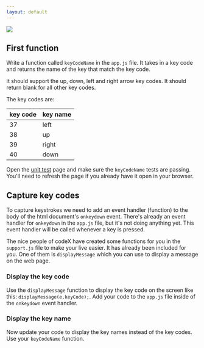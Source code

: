 ```yaml
---
layout: default
---
```


![](/img/first-function.jpg)

## First function

Write a function called `keyCodeName` in the `app.js` file.  It takes in a key code and returns the name of the key that match the key code.

It should support the up, down, left and right arrow key codes. It should return blank for all other key codes.

The key codes are:

 key code   | key name
-----------|-----------
37         | left
38         | up
39         | right
40         | down            

Open the [unit test](http://localhost:8080/tests.html) page and make sure the `keyCodeName` tests are passing. You'll need to refresh the page if you already have it open in your browser.

## Capture key codes

To capture keystrokes we need to add an event handler (function) to the body of the html document's `onkeydown` event. There's already an event handler for `onkeydown` in the `app.js` file, but it's not doing anything yet. This event handler will be called whenever a key is pressed.

The nice people of codeX have created some functions for you in the `support.js` file to make your live easier. It has already been included for you. One of them is `displayMessage` which you can use to display a message on the web page.

### Display the key code

Use the `displayMessage` function to display the key code on the screen like this: `displayMessage(e.keyCode);`. Add your code to the `app.js` file inside of the `onkeydown` event handler.

### Display the key name

Now update your code to display the key names instead of the key codes. Use your `keyCodeName` function.
